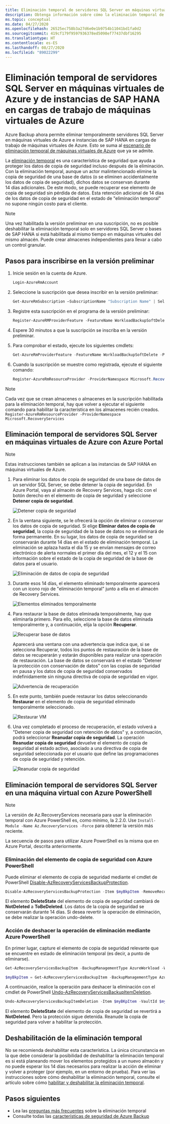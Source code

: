 ```yaml
---
title: Eliminación temporal de servidores SQL Server en máquinas virtuales de Azure y de instancias de SAP HANA en cargas de trabajo de máquinas virtuales de Azure
description: Obtenga información sobre cómo la eliminación temporal de servidores SQL Server en máquinas virtuales de Azure y de instancias de SAP HANA en cargas de trabajo de máquinas virtuales de Azure consigue que las copias de seguridad sean más seguras.
ms.topic: conceptual
ms.date: 04/27/2020
ms.openlocfilehash: 26525ec758b3a27d6e0e1b9754b11041bd1fa0d2
ms.sourcegitcommit: 419cf179f9597936378ed5098ef77437dbf16295
ms.translationtype: HT
ms.contentlocale: es-ES
ms.lasthandoff: 08/27/2020
ms.locfileid: "89022299"
---
```

# <a name="soft-delete-for-sql-server-in-azure-vm-and-sap-hana-in-azure-vm-workloads"></a>Eliminación temporal de servidores SQL Server en máquinas virtuales de Azure y de instancias de SAP HANA en cargas de trabajo de máquinas virtuales de Azure

Azure Backup ahora permite eliminar temporalmente servidores SQL Server en máquinas virtuales de Azure e instancias de SAP HANA en cargas de trabajo de máquinas virtuales de Azure. Esto se suma al [escenario de eliminación temporal de máquinas virtuales de Azure](soft-delete-virtual-machines.md) que ya se admite.

La [eliminación temporal](backup-azure-security-feature-cloud.md) es una característica de seguridad que ayuda a proteger los datos de copia de seguridad incluso después de la eliminación. Con la eliminación temporal, aunque un actor malintencionado elimine la copia de seguridad de una base de datos (o se eliminen accidentalmente los datos de copia de seguridad), dichos datos se conservan durante 14 días adicionales. De este modo, se puede recuperar ese elemento de copia de seguridad sin pérdida de datos. Esta retención adicional de 14 días de los datos de copia de seguridad en el estado de "eliminación temporal" no supone ningún costo para el cliente.

>[!NOTE]
>Una vez habilitada la versión preliminar en una suscripción, no es posible deshabilitar la eliminación temporal solo en servidores SQL Server o bases de SAP HANA si está habilitada al mismo tiempo en máquinas virtuales del mismo almacén. Puede crear almacenes independientes para llevar a cabo un control granular.

## <a name="steps-to-enroll-in-preview"></a>Pasos para inscribirse en la versión preliminar

1. Inicie sesión en la cuenta de Azure.

   ```powershell
   Login-AzureRmAccount
   ```

2. Seleccione la suscripción que desea inscribir en la versión preliminar:

   ```powershell
   Get-AzureRmSubscription –SubscriptionName "Subscription Name" | Select-AzureRmSubscription
   ```

3. Registre esta suscripción en el programa de la versión preliminar:

   ```powershell
   Register-AzureRMProviderFeature -FeatureName WorkloadBackupSoftDelete -ProviderNamespace Microsoft.RecoveryServices
   ```

4. Espere 30 minutos a que la suscripción se inscriba en la versión preliminar.

5. Para comprobar el estado, ejecute los siguientes cmdlets:

   ```powershell
   Get-AzureRmProviderFeature -FeatureName WorkloadBackupSoftDelete -ProviderNamespace Microsoft.RecoveryServices
   ```

6. Cuando la suscripción se muestre como registrada, ejecute el siguiente comando:

   ```powershell
   Register-AzureRmResourceProvider -ProviderNamespace Microsoft.RecoveryServices
   ```

>[!NOTE]
>Cada vez que se crean almacenes o almacenes en la suscripción habilitada para la eliminación temporal, hay que volver a ejecutar el siguiente comando para habilitar la característica en los almacenes recién creados.<BR>
> `Register-AzureRmResourceProvider -ProviderNamespace Microsoft.RecoveryServices`

## <a name="soft-delete-for-sql-server-in-azure-vm-using-azure-portal"></a>Eliminación temporal de servidores SQL Server en máquinas virtuales de Azure con Azure Portal

>[!NOTE]
>Estas instrucciones también se aplican a las instancias de SAP HANA en máquinas virtuales de Azure.

1. Para eliminar los datos de copia de seguridad de una base de datos de un servidor SQL Server, se debe detener la copia de seguridad. En Azure Portal, vaya al almacén de Recovery Services, haga clic con el botón derecho en el elemento de copia de seguridad y seleccione **Detener copia de seguridad**.

   ![Detener copia de seguridad](./media/soft-delete-sql-saphana-in-azure-vm/stop-backup.png)

2. En la ventana siguiente, se le ofrecerá la opción de eliminar o conservar los datos de copia de seguridad. Si elige **Eliminar datos de copia de seguridad**, la copia de seguridad de la base de datos no se eliminará de forma permanente. En su lugar, los datos de copia de seguridad se conservarán durante 14 días en el estado de eliminación temporal. La eliminación se aplaza hasta el día 15 y se envían mensajes de correo electrónico de alerta normales el primer día del mes, el 12 y el 15 con información sobre el estado de la copia de seguridad de la base de datos para el usuario.

   ![Eliminación de datos de copia de seguridad](./media/soft-delete-sql-saphana-in-azure-vm/delete-backup-data.png)

3. Durante esos 14 días, el elemento eliminado temporalmente aparecerá con un icono rojo de "eliminación temporal" junto a ella en el almacén de Recovery Services.

   ![Elementos eliminados temporalmente](./media/soft-delete-sql-saphana-in-azure-vm/soft-deleted-items.png)

4. Para restaurar la base de datos eliminada temporalmente, hay que eliminarla primero. Para ello, seleccione la base de datos eliminada temporalmente y, a continuación, elija la opción **Recuperar**.

   ![Recuperar base de datos](./media/soft-delete-sql-saphana-in-azure-vm/undelete-database.png)

   Aparecerá una ventana con una advertencia que indica que, si se selecciona Recuperar, todos los puntos de restauración de la base de datos se recuperarán y estarán disponibles para realizar una operación de restauración. La base de datos se conservará en el estado "Detener la protección con conservación de datos" con las copias de seguridad en pausa y los datos de copia de seguridad conservados indefinidamente sin ninguna directiva de copia de seguridad en vigor.

   ![Advertencia de recuperación](./media/soft-delete-sql-saphana-in-azure-vm/undelete-warning.png)

5. En este punto, también puede restaurar los datos seleccionando **Restaurar** en el elemento de copia de seguridad eliminado temporalmente seleccionado.

   ![Restaurar VM](./media/soft-delete-sql-saphana-in-azure-vm/restore-vm.png)

6. Una vez completado el proceso de recuperación, el estado volverá a "Detener copia de seguridad con retención de datos" y, a continuación, podrá seleccionar **Reanudar copia de seguridad**. La operación **Reanudar copia de seguridad** devuelve el elemento de copia de seguridad al estado activo, asociado a una directiva de copia de seguridad seleccionada por el usuario que define las programaciones de copia de seguridad y retención.

   ![Reanudar copia de seguridad](./media/soft-delete-sql-saphana-in-azure-vm/resume-backup.png)

## <a name="soft-delete-for-sql-server-in-vm-using-azure-powershell"></a>Eliminación temporal de servidores SQL Server en una máquina virtual con Azure PowerShell

>[!NOTE]
>La versión de Az.RecoveryServices necesaria para usar la eliminación temporal con Azure PowerShell es, como mínimo, la 2.2.0. Use `Install-Module -Name Az.RecoveryServices -Force` para obtener la versión más reciente.

La secuencia de pasos para utilizar Azure PowerShell es la misma que en Azure Portal, descrita anteriormente.

### <a name="delete-the-backup-item-using-azure-powershell"></a>Eliminación del elemento de copia de seguridad con Azure PowerShell

Puede eliminar el elemento de copia de seguridad mediante el cmdlet de PowerShell [Disable-AzRecoveryServicesBackupProtection](/powershell/module/az.recoveryservices/disable-azrecoveryservicesbackupprotection).

```powershell
Disable-AzRecoveryServicesBackupProtection -Item $myBkpItem -RemoveRecoveryPoints -VaultId $myVaultID -Force
```

El elemento **DeleteState** del elemento de copia de seguridad cambiará de **NotDeleted** a **ToBeDeleted**. Los datos de la copia de seguridad se conservarán durante 14 días. Si desea revertir la operación de eliminación, se debe realizar la operación undo-delete.

### <a name="undoing-the-deletion-operation-using-azure-powershell"></a>Acción de deshacer la operación de eliminación mediante Azure PowerShell

En primer lugar, capture el elemento de copia de seguridad relevante que se encuentre en estado de eliminación temporal (es decir, a punto de eliminarse).

```powershell
Get-AzRecoveryServicesBackupItem -BackupManagementType AzureWorkload -WorkloadType SQLDataBase -VaultId $myVaultID | Where-Object {$_.DeleteState -eq "ToBeDeleted"}

$myBkpItem = Get-AzRecoveryServicesBackupItem -BackupManagementType AzureWorkload -WorkloadType SQLDataBase -VaultId $myVaultID -Name AppVM1
```

A continuación, realice la operación para deshacer la eliminación con el cmdlet de PowerShell [Undo-AzRecoveryServicesBackupItemDeletion](/powershell/module/az.recoveryservices/undo-azrecoveryservicesbackupitemdeletion).

```powershell
Undo-AzRecoveryServicesBackupItemDeletion -Item $myBKpItem -VaultId $myVaultID -Force
```

El elemento **DeleteState** del elemento de copia de seguridad se revertirá a **NotDeleted**. Pero la protección sigue detenida. Reanude la copia de seguridad para volver a habilitar la protección.

## <a name="how-to-disable-soft-delete"></a>Deshabilitación de la eliminación temporal

No se recomienda deshabilitar esta característica. La única circunstancia en la que debe considerar la posibilidad de deshabilitar la eliminación temporal es si está planeando mover los elementos protegidos a un nuevo almacén y no puede esperar los 14 días necesarios para realizar la acción de eliminar y volver a proteger (por ejemplo, en un entorno de prueba). Para ver las instrucciones sobre cómo deshabilitar la eliminación temporal, consulte el artículo sobre cómo [habilitar y deshabilitar la eliminación temporal](backup-azure-security-feature-cloud.md#enabling-and-disabling-soft-delete).

## <a name="next-steps"></a>Pasos siguientes

- Lea las [preguntas más frecuentes](backup-azure-security-feature-cloud.md#frequently-asked-questions) sobre la eliminación temporal
- Consulte todas las [características de seguridad de Azure Backup](security-overview.md)
